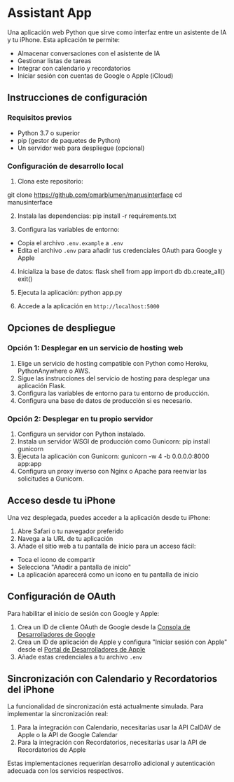 # Assistant App

Una aplicación web Python que sirve como interfaz entre un asistente de IA y tu iPhone. Esta aplicación te permite:

- Almacenar conversaciones con el asistente de IA
- Gestionar listas de tareas
- Integrar con calendario y recordatorios
- Iniciar sesión con cuentas de Google o Apple (iCloud)

## Instrucciones de configuración

### Requisitos previos

- Python 3.7 o superior
- pip (gestor de paquetes de Python)
- Un servidor web para despliegue (opcional)

### Configuración de desarrollo local

1. Clona este repositorio:

git clone https://github.com/omarblumen/manusinterface
cd manusinterface

2. Instala las dependencias:
pip install -r requirements.txt

3. Configura las variables de entorno:
- Copia el archivo `.env.example` a `.env`
- Edita el archivo `.env` para añadir tus credenciales OAuth para Google y Apple

4. Inicializa la base de datos:
flask shell
from app import db
db.create_all()
exit()

5. Ejecuta la aplicación:
python app.py

6. Accede a la aplicación en `http://localhost:5000`

## Opciones de despliegue

### Opción 1: Desplegar en un servicio de hosting web

1. Elige un servicio de hosting compatible con Python como Heroku, PythonAnywhere o AWS.
2. Sigue las instrucciones del servicio de hosting para desplegar una aplicación Flask.
3. Configura las variables de entorno para tu entorno de producción.
4. Configura una base de datos de producción si es necesario.

### Opción 2: Desplegar en tu propio servidor

1. Configura un servidor con Python instalado.
2. Instala un servidor WSGI de producción como Gunicorn:
pip install gunicorn
3. Ejecuta la aplicación con Gunicorn:
gunicorn -w 4 -b 0.0.0.0:8000 app:app
4. Configura un proxy inverso con Nginx o Apache para reenviar las solicitudes a Gunicorn.

## Acceso desde tu iPhone

Una vez desplegada, puedes acceder a la aplicación desde tu iPhone:

1. Abre Safari o tu navegador preferido
2. Navega a la URL de tu aplicación
3. Añade el sitio web a tu pantalla de inicio para un acceso fácil:
- Toca el icono de compartir
- Selecciona "Añadir a pantalla de inicio"
- La aplicación aparecerá como un icono en tu pantalla de inicio

## Configuración de OAuth

Para habilitar el inicio de sesión con Google y Apple:

1. Crea un ID de cliente OAuth de Google desde la [Consola de Desarrolladores de Google](https://console.developers.google.com/) 
2. Crea un ID de aplicación de Apple y configura "Iniciar sesión con Apple" desde el [Portal de Desarrolladores de Apple](https://developer.apple.com/) 
3. Añade estas credenciales a tu archivo `.env`

## Sincronización con Calendario y Recordatorios del iPhone

La funcionalidad de sincronización está actualmente simulada. Para implementar la sincronización real:

1. Para la integración con Calendario, necesitarías usar la API CalDAV de Apple o la API de Google Calendar
2. Para la integración con Recordatorios, necesitarías usar la API de Recordatorios de Apple

Estas implementaciones requerirían desarrollo adicional y autenticación adecuada con los servicios respectivos.
